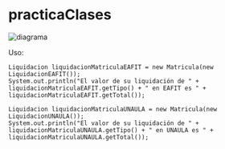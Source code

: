 # practicaClases
![diagrama](https://user-images.githubusercontent.com/77163172/159745386-15a7414d-8f1d-426d-bbec-aa5a7f85c5c6.png)

Uso:

    Liquidacion liquidacionMatriculaEAFIT = new Matricula(new LiquidacionEAFIT());
    System.out.println("El valor de su liquidación de " + liquidacionMatriculaEAFIT.getTipo() + " en EAFIT es " + liquidacionMatriculaEAFIT.getTotal());
                            
    Liquidacion liquidacionMatriculaUNAULA = new Matricula(new LiquidacionUNAULA());
    System.out.println("El valor de su liquidación de " + liquidacionMatriculaUNAULA.getTipo() + " en UNAULA es " + liquidacionMatriculaUNAULA.getTotal());
